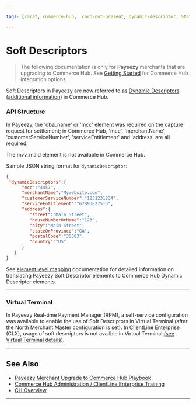 ```yaml
---

tags: [carat, commerce-hub,  card-not-present, dynamic-descriptor, Statement-Descriptor, Merchant-Descriptor, Merchant-Details, Soft-Descriptor, Hard-Descriptor, payeezy]

---
```


# Soft Descriptors

<!-- theme: danger -->
>  The following documentation is only for **Payeezy** merchants that are upgrading to Commerce Hub. See [Getting Started](?path=docs/Getting-Started/Getting-Started-General.md) for Commerce Hub integration options.

Soft Descriptors in Payeezy are now referred to as [Dynamic Descriptors (additional information)](?path=docs/Resources/Guides/Dynamic-Descriptor.md) in Commerce Hub. 

### API Structure

In Payeezy, the 'dba_name' or 'mcc' element was required on the capture request for settlement; in Commerce Hub, 'mcc', 'merchantName', 'customerServiceNumber', 'serviceEntitlement' and 'address' are all required. 

The mvv_maid element is not available in Commerce Hub.

Sample JSON string format for `dynamicDescriptor`:

```json
{
 "dynamicDescriptors":{
      "mcc":"4457",
      "merchantName":"Mywebsite.com",
      "customerServiceNumber":"1231231234",
      "serviceEntitlement":"67893827513",
      "address":{
         "street":"Main Street",
         "houseNumberOrName":"123",
         "city":"Main Street",
         "stateOrProvince":"GA",
         "postalCode":"30303",
         "country":"US"
      }
   }
}
```

See [element level mapping](?path=docs/Resources/Guides/Payeezy/Payeezy-UpgradetoCH-TechnicalAPI.md) documentation for detailed information on translating Payeezy Soft Descriptor elements to Commerce Hub Dynamic Descriptor elements.

---

### Virtual Terminal

In Payeezy Real-time Payment Manager (RPM), a self-service configuration was available to enable the use of Soft Descriptors in Virtual Terminal (after the North Merchant Master configuration is set). In ClientLine Enterprise (CLX), usage of soft descriptors is not availble in Virtual Terminal [(see Virtual Terminal details)](?path=docs/Resources/Guides/Payeezy/Payeezy-UpgradetoCH-CoreVT.md).

---

## See Also

- [Payeezy Merchant Upgrade to Commerce Hub Playbook](?path=docs/Resources/Guides/Payeezy/Payeezy-UpgradetoCH-ExtendedLanding.md)
- [Commerce Hub Administration / ClientLine Enterprise Training](https://fiserv.cloudguides.com/en-us/guides/ClientLine%20Enterprise%20from%20Fiserv)
- [CH Overview](?path=docs/Getting-Started/Getting-Started-General.md)

---

